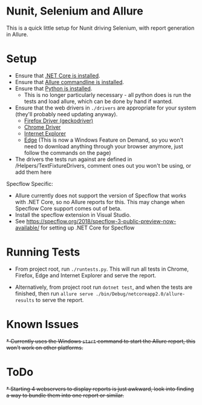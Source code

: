 # Nunit, Selenium and Allure

This is a quick little setup for Nunit driving Selenium, with report generation in Allure.



# Setup

* Ensure that [.NET Core is installed](https://dotnet.microsoft.com/download).
* Ensure that [Allure commandline is installed](https://docs.qameta.io/allure/#_installing_a_commandline).
* Ensure that [Python is installed](https://www.python.org/downloads/).
	* This is no longer particularly necessary - all python does is run the tests and load allure, which can be done by hand if wanted.
* Ensure that the web drivers in `./drivers` are appropriate for your system (they'll probably need updating anyway).
  *  [Firefox Driver (geckodriver)](https://github.com/mozilla/geckodriver/releases)
  *  [Chrome Driver](https://sites.google.com/a/chromium.org/chromedriver/)
  *  [Internet Explorer](https://selenium-release.storage.googleapis.com/index.html)
  *  [Edge](https://developer.microsoft.com/en-us/microsoft-edge/tools/webdriver/) (This is now a Windows Feature on Demand, so you won't need to download anything through your browser anymore, just follow the commands on the page)
* The drivers the tests run against are defined in /Helpers/TextFixtureDrivers, comment ones out you won't be using, or add them here

Specflow Specific:

* Allure currently does not support the version of Specflow that works with .NET Core, so no Allure reports for this. This may change when Specflow Core support comes out of beta.
* Install the specflow extension in Visual Studio.
* See https://specflow.org/2018/specflow-3-public-preview-now-available/ for setting up .NET Core for Specflow



# Running Tests

* From project root, run `./runtests.py`. This will run all tests in Chrome, Firefox, Edge and Internet Explorer and serve the report.

* Alternatively, from project root run `dotnet test`, and when the tests are finished, then run `allure serve ./bin/Debug/netcoreapp2.0/allure-results` to serve the report.



# Known Issues

~~* Currently uses the Windows `start` command to start the Allure report, this won't work on other platforms.~~



# ToDo

~~* Starting 4 webservers to display reports is just awkward, look into finding a way to bundle them into one report or similar.~~
